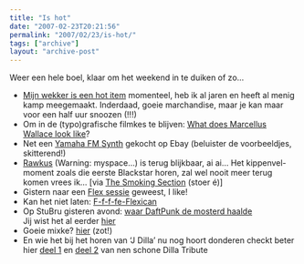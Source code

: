 ```yaml
---
title: "Is hot"
date: "2007-02-23T20:21:56"
permalink: "2007/02/23/is-hot/"
tags: ["archive"]
layout: "archive-post"
---
```

Weer een hele boel, klaar om het weekend in te duiken of zo…

* [Mijn wekker is een hot item](http://feeds.feedburner.com/~r/boingboing/iBag/~3/94508941/ikeas_slabang_alarm_.html "http://feeds.feedburner.com/~r/boingboing/iBag/~3/94508941/ikeas_slabang_alarm_.html") momenteel, heb ik al jaren en heeft al menig kamp meegemaakt. Inderdaad, goeie marchandise, maar je kan maar voor een half uur snoozen (!!!)
* Om in de (typo)grafische filmkes te blijven: [What does Marcellus Wallace look like](http://feeds.feedburner.com/~r/boingboing/iBag/~3/94715980/pulp_fiction_as_typo.html "http://feeds.feedburner.com/~r/boingboing/iBag/~3/94715980/pulp_fiction_as_typo.html")?
* Net een [Yamaha FM Synth](http://homepage.mac.com/synth_seal/html/tq5.html "http://homepage.mac.com/synth_seal/html/tq5.html") gekocht op Ebay (beluister de voorbeeldjes, skitterend!)
* [Rawkus](http://www.rawkus.com/ "http://www.rawkus.com/") (Warning: myspace…) is terug blijkbaar, ai ai… Het kippenvel-moment zoals die eerste Blackstar horen, zal wel nooit meer terug komen vrees ik… \[via [The Smoking Section](http://www.smokingsection.net/TSS/?p=931 "http://www.smokingsection.net/TSS/?p=931") (stoer é)\]
* Gistern naar een [Flex sessie](http://www.herrodius.com/blog/?p=62 "http://www.herrodius.com/blog/?p=62") geweest, I like!
* Kan het niet laten: [F-f-f-fe-Flexican](http://www.theflexican.com/ "http://www.theflexican.com/")
* Op StuBru gisteren avond: [waar DaftPunk de mosterd haalde](http://steven.mac-user.be/wordpress/?p=332 "http://steven.mac-user.be/wordpress/?p=332")  
    Jij wist het al eerder [hier](http://www.donebysimon.be/2007/02/16/sample-shit/ "http://www.donebysimon.be/2007/02/16/sample-shit/")
* Goeie mixke? [hier](http://www.nalden.net/comments.php?id=886_0_1_0_C "http://www.nalden.net/comments.php?id=886_0_1_0_C") (zot!)
* En wie het bij het horen van ‘J Dilla’ nu nog hoort donderen checkt beter hier [deel 1](http://lloyd.blogsome.com/2007/02/16/on-point-podcast-on-national-radio-baby-sns-dilla-tribute-mix/ "http://lloyd.blogsome.com/2007/02/16/on-point-podcast-on-national-radio-baby-sns-dilla-tribute-mix/") en [deel 2](http://lloyd.blogsome.com/2007/02/18/on-point-podcast-sns-dilla-mix-part-two/ "http://lloyd.blogsome.com/2007/02/18/on-point-podcast-sns-dilla-mix-part-two/") van nen schone Dilla Tribute

